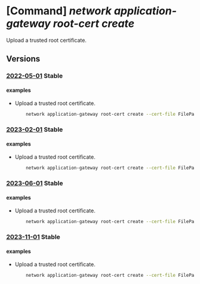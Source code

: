 # [Command] _network application-gateway root-cert create_

Upload a trusted root certificate.

## Versions

### [2022-05-01](/Resources/mgmt-plane/L3N1YnNjcmlwdGlvbnMve30vcmVzb3VyY2Vncm91cHMve30vcHJvdmlkZXJzL21pY3Jvc29mdC5uZXR3b3JrL2FwcGxpY2F0aW9uZ2F0ZXdheXMve30=/2022-05-01.xml) **Stable**

<!-- mgmt-plane /subscriptions/{}/resourcegroups/{}/providers/microsoft.network/applicationgateways/{} 2022-05-01 properties.trustedRootCertificates[] -->

#### examples

- Upload a trusted root certificate.
    ```bash
        network application-gateway root-cert create --cert-file FilePath --gateway-name MyGateway --name MyTrustedRootCertificate --resource-group MyResourceGroup
    ```

### [2023-02-01](/Resources/mgmt-plane/L3N1YnNjcmlwdGlvbnMve30vcmVzb3VyY2Vncm91cHMve30vcHJvdmlkZXJzL21pY3Jvc29mdC5uZXR3b3JrL2FwcGxpY2F0aW9uZ2F0ZXdheXMve30=/2023-02-01.xml) **Stable**

<!-- mgmt-plane /subscriptions/{}/resourcegroups/{}/providers/microsoft.network/applicationgateways/{} 2023-02-01 properties.trustedRootCertificates[] -->

#### examples

- Upload a trusted root certificate.
    ```bash
        network application-gateway root-cert create --cert-file FilePath --gateway-name MyGateway --name MyTrustedRootCertificate --resource-group MyResourceGroup
    ```

### [2023-06-01](/Resources/mgmt-plane/L3N1YnNjcmlwdGlvbnMve30vcmVzb3VyY2Vncm91cHMve30vcHJvdmlkZXJzL21pY3Jvc29mdC5uZXR3b3JrL2FwcGxpY2F0aW9uZ2F0ZXdheXMve30=/2023-06-01.xml) **Stable**

<!-- mgmt-plane /subscriptions/{}/resourcegroups/{}/providers/microsoft.network/applicationgateways/{} 2023-06-01 properties.trustedRootCertificates[] -->

#### examples

- Upload a trusted root certificate.
    ```bash
        network application-gateway root-cert create --cert-file FilePath --gateway-name MyGateway --name MyTrustedRootCertificate --resource-group MyResourceGroup
    ```

### [2023-11-01](/Resources/mgmt-plane/L3N1YnNjcmlwdGlvbnMve30vcmVzb3VyY2Vncm91cHMve30vcHJvdmlkZXJzL21pY3Jvc29mdC5uZXR3b3JrL2FwcGxpY2F0aW9uZ2F0ZXdheXMve30=/2023-11-01.xml) **Stable**

<!-- mgmt-plane /subscriptions/{}/resourcegroups/{}/providers/microsoft.network/applicationgateways/{} 2023-11-01 properties.trustedRootCertificates[] -->

#### examples

- Upload a trusted root certificate.
    ```bash
        network application-gateway root-cert create --cert-file FilePath --gateway-name MyGateway --name MyTrustedRootCertificate --resource-group MyResourceGroup
    ```
